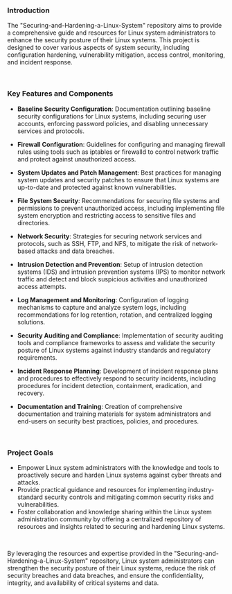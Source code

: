 ### Introduction
The "Securing-and-Hardening-a-Linux-System" repository aims to provide a comprehensive guide and resources for Linux system administrators to enhance the security posture of their Linux systems. This project is designed to cover various aspects of system security, including configuration hardening, vulnerability mitigation, access control, monitoring, and incident response.

<br>

### Key Features and Components

- <b>Baseline Security Configuration</b>: Documentation outlining baseline security configurations for Linux systems, including securing user accounts, enforcing password policies, and disabling unnecessary services and protocols.

- <b>Firewall Configuration</b>: Guidelines for configuring and managing firewall rules using tools such as iptables or firewalld to control network traffic and protect against unauthorized access.

- <b>System Updates and Patch Management</b>: Best practices for managing system updates and security patches to ensure that Linux systems are up-to-date and protected against known vulnerabilities.

- <b>File System Security</b>: Recommendations for securing file systems and permissions to prevent unauthorized access, including implementing file system encryption and restricting access to sensitive files and directories.

- <b>Network Security</b>: Strategies for securing network services and protocols, such as SSH, FTP, and NFS, to mitigate the risk of network-based attacks and data breaches.

- <b>Intrusion Detection and Prevention</b>: Setup of intrusion detection systems (IDS) and intrusion prevention systems (IPS) to monitor network traffic and detect and block suspicious activities and unauthorized access attempts.

- <b>Log Management and Monitoring</b>: Configuration of logging mechanisms to capture and analyze system logs, including recommendations for log retention, rotation, and centralized logging solutions.

- <b>Security Auditing and Compliance</b>: Implementation of security auditing tools and compliance frameworks to assess and validate the security posture of Linux systems against industry standards and regulatory requirements.

- <b>Incident Response Planning</b>: Development of incident response plans and procedures to effectively respond to security incidents, including procedures for incident detection, containment, eradication, and recovery.

- <b>Documentation and Training</b>: Creation of comprehensive documentation and training materials for system administrators and end-users on security best practices, policies, and procedures.

<br>

### Project Goals

- Empower Linux system administrators with the knowledge and tools to proactively secure and harden Linux systems against cyber threats and attacks.
- Provide practical guidance and resources for implementing industry-standard security controls and mitigating common security risks and vulnerabilities.
- Foster collaboration and knowledge sharing within the Linux system administration community by offering a centralized repository of resources and insights related to securing and hardening Linux systems.

<br>

By leveraging the resources and expertise provided in the "Securing-and-Hardening-a-Linux-System" repository, Linux system administrators can strengthen the security posture of their Linux systems, reduce the risk of security breaches and data breaches, and ensure the confidentiality, integrity, and availability of critical systems and data.
